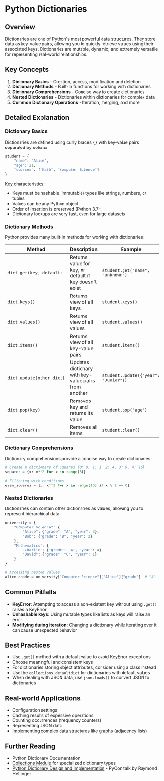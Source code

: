 # Python Dictionaries

## Overview

Dictionaries are one of Python's most powerful data structures. They store data as key-value pairs, allowing you to quickly retrieve values using their associated keys. Dictionaries are mutable, dynamic, and extremely versatile for representing real-world relationships.

## Key Concepts

1. **Dictionary Basics** - Creation, access, modification and deletion
2. **Dictionary Methods** - Built-in functions for working with dictionaries
3. **Dictionary Comprehensions** - Concise way to create dictionaries
4. **Nested Dictionaries** - Dictionaries within dictionaries for complex data
5. **Common Dictionary Operations** - Iteration, merging, and more

## Detailed Explanation

### Dictionary Basics

Dictionaries are defined using curly braces `{}` with key-value pairs separated by colons:

```python
student = {
    "name": "Alice",
    "age": 21,
    "courses": ["Math", "Computer Science"]
}
```

Key characteristics:
- Keys must be hashable (immutable) types like strings, numbers, or tuples
- Values can be any Python object
- Order of insertion is preserved (Python 3.7+)
- Dictionary lookups are very fast, even for large datasets

### Dictionary Methods

Python provides many built-in methods for working with dictionaries:

| Method | Description | Example |
|--------|-------------|---------|
| `dict.get(key, default)` | Returns value for key, or default if key doesn't exist | `student.get("name", "Unknown")` |
| `dict.keys()` | Returns view of all keys | `student.keys()` |
| `dict.values()` | Returns view of all values | `student.values()` |
| `dict.items()` | Returns view of all key-value pairs | `student.items()` |
| `dict.update(other_dict)` | Updates dictionary with key-value pairs from another | `student.update({"year": "Junior"})` |
| `dict.pop(key)` | Removes key and returns its value | `student.pop("age")` |
| `dict.clear()` | Removes all items | `student.clear()` |

### Dictionary Comprehensions

Dictionary comprehensions provide a concise way to create dictionaries:

```python
# Create a dictionary of squares {0: 0, 1: 1, 2: 4, 3: 9, 4: 16}
squares = {x: x**2 for x in range(5)}

# Filtering with conditions
even_squares = {x: x**2 for x in range(10) if x % 2 == 0}
```

### Nested Dictionaries

Dictionaries can contain other dictionaries as values, allowing you to represent hierarchical data:

```python
university = {
    "Computer Science": {
        "Alice": {"grade": "A", "year": 3},
        "Bob": {"grade": "B", "year": 2}
    },
    "Mathematics": {
        "Charlie": {"grade": "A", "year": 4},
        "David": {"grade": "C", "year": 1}
    }
}

# Accessing nested values
alice_grade = university["Computer Science"]["Alice"]["grade"]  # "A"
```

## Common Pitfalls

- **KeyError**: Attempting to access a non-existent key without using `.get()` raises a KeyError
- **Unhashable keys**: Using mutable types like lists as keys will raise an error
- **Modifying during iteration**: Changing a dictionary while iterating over it can cause unexpected behavior

## Best Practices

- Use `.get()` method with a default value to avoid KeyError exceptions
- Choose meaningful and consistent keys
- For dictionaries storing object attributes, consider using a class instead
- Use the `collections.defaultdict` for dictionaries with default values
- When dealing with JSON data, use `json.loads()` to convert JSON to dictionaries

## Real-world Applications

- Configuration settings
- Caching results of expensive operations
- Counting occurrences (frequency counters)
- Representing JSON data
- Implementing complex data structures like graphs (adjacency lists)

## Further Reading

- [Python Dictionary Documentation](https://docs.python.org/3/library/stdtypes.html#dict)
- [Collections Module](https://docs.python.org/3/library/collections.html) for specialized dictionary types
- [Python Dictionary Design and Implementation](https://www.youtube.com/watch?v=npw4s1QTmPg) - PyCon talk by Raymond Hettinger 